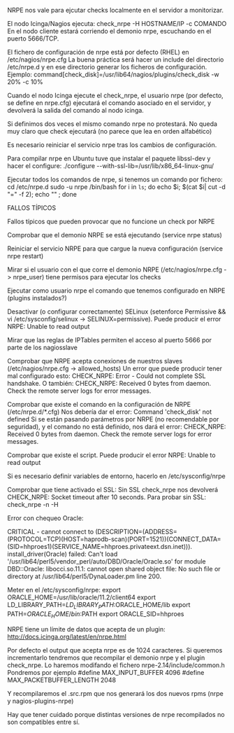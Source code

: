 NRPE nos vale para ejcutar checks localmente en el servidor a monitorizar.

El nodo Icinga/Nagios ejecuta: check_nrpe -H HOSTNAME/IP -c COMANDO
En el nodo cliente estará corriendo el demonio nrpe, escuchando en el puerto 5666/TCP.

El fichero de configuración de nrpe está por defecto (RHEL) en /etc/nagios/nrpe.cfg
La buena práctica será hacer un include del directorio /etc/nrpe.d y en ese directorio generar los ficheros de configuración.
Ejemplo:
command[check_disk]=/usr/lib64/nagios/plugins/check_disk -w 20% -c 10% 

Cuando el nodo Icinga ejecute el check_nrpe, el usuario nrpe (por defecto, se define en nrpe.cfg) ejecutará el comando asociado en el servidor, y devolverá la salida del comando al nodo icinga.

Si definimos dos veces el mismo comando nrpe no protestará. No queda muy claro que check ejecutará (no parece que lea en orden alfabético)

Es necesario reiniciar el servicio nrpe tras los cambios de configuración.


Para compilar nrpe en Ubuntu tuve que instalar el paquete libssl-dev y hacer el configure:
./configure --with-ssl-lib=/usr/lib/x86_64-linux-gnu/


Ejecutar todos los comandos de nrpe, si tenemos un comando por fichero:
cd /etc/nrpe.d
sudo -u nrpe /bin/bash
for i in `ls`; do echo $i; $(cat $i| cut -d "=" -f 2); echo "" ; done



FALLOS TÍPICOS

Fallos típicos que pueden provocar que no funcione un check por NRPE

Comprobar que el demonio NRPE se está ejecutando (service nrpe status)

Reiniciar el servicio NRPE para que cargue la nueva configuración (service nrpe restart)

Mirar si el usuario con el que corre el demonio NRPE (/etc/nagios/nrpe.cfg -> nrpe_user) tiene permisos para ejecutar los checks

Ejecutar como usuario nrpe el comando que tenemos configurado en NRPE (plugins instalados?)

Desactivar (o configurar correctamente) SELinux (setenforce Permissive && vi /etc/sysconfig/selinux -> SELINUX=permissive). Puede producir el error NRPE: Unable to read output

Mirar que las reglas de IPTables permiten el acceso al puerto 5666 por parte de los nagiosslave

Comprobar que NRPE acepta conexiones de nuestros slaves (/etc/nagios/nrpe.cfg -> allowed_hosts)
  Un error que puede producir tener mal configurado esto: CHECK_NRPE: Error - Could not complete SSL handshake.
  O también: CHECK_NRPE: Received 0 bytes from daemon. Check the remote server logs for error messages.

Comprobar que existe el comando en la configuración de NRPE (/etc/nrpe.d/*.cfg)
  Nos debería dar el error: Command 'check_disk' not defined
  Si se están pasando parámetros por NRPE (no recomendable por seguridad), y el comando no está definido, nos dará el error: CHECK_NRPE: Received 0 bytes from daemon. Check the remote server logs for error messages.

Comprobar que existe el script. Puede producir el error NRPE: Unable to read output

Si es necesario definir variables de entorno, hacerlo en /etc/sysconfig/nrpe

Comprobar que tiene activado el SSL:
  Sin SSL check_nrpe nos devolverá CHECK_NRPE: Socket timeout after 10 seconds.
  Para probar sin SSL: check_nrpe -n -H <ip>


Error con chequeo Oracle:

CRITICAL - cannot connect to (DESCRIPTION=(ADDRESS=(PROTOCOL=TCP)(HOST=haprodb-scan)(PORT=1521))(CONNECT_DATA=(SID=hhproes1)(SERVICE_NAME=hhproes.privateext.dsn.inet))). install_driver(Oracle) failed: Can't load '/usr/lib64/perl5/vendor_perl/auto/DBD/Oracle/Oracle.so' for module DBD::Oracle: libocci.so.11.1: cannot open shared object file: No such file or directory at /usr/lib64/perl5/DynaLoader.pm line 200.

Meter en el /etc/sysconfig/nrpe:
 export ORACLE_HOME=/usr/lib/oracle/11.2/client64
 export LD_LIBRARY_PATH=$LD_LIBRARY_PATH:$ORACLE_HOME/lib
 export PATH=$ORACLE_HOME/bin:$PATH
export ORACLE_SID=hhproes



NRPE tiene un límite de datos que acepta de un plugin:
http://docs.icinga.org/latest/en/nrpe.html

Por defecto el output que acepta nrpe es de 1024 caracteres.
Si queremos incrementarlo tendremos que recompilar el demonio nrpe y el plugin check_nrpe.
Lo haremos modifando el fichero nrpe-2.14/include/common.h
Pondremos por ejemplo
#define MAX_INPUT_BUFFER        4096
#define MAX_PACKETBUFFER_LENGTH 2048

Y recompilaremos el .src.rpm que nos generará los dos nuevos rpms (nrpe y nagios-plugins-nrpe)

Hay que tener cuidado porque distintas versiones de nrpe recompilados no son compatibles entre sí.
